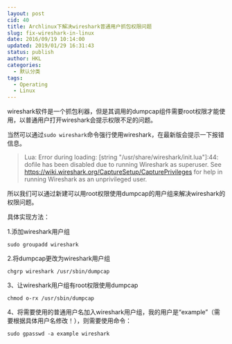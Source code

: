 ```yaml
---
layout: post
cid: 40
title: Archlinux下解决wireshark普通用户抓包权限问题
slug: fix-wireshark-in-linux
date: 2016/09/19 10:14:00
updated: 2019/01/29 16:31:43
status: publish
author: HKL
categories: 
  - 默认分类
tags: 
  - Operating
  - Linux
---
```



wireshark软件是一个抓包利器，但是其调用的dumpcap组件需要root权限才能使用，以普通用户打开wireshark会提示权限不足的问题。

当然可以通过`sudo wireshark`命令强行使用wireshark，在最新版会提示一下报错信息。

> Lua: Error during loading:  [string
> "/usr/share/wireshark/init.lua"]:44: dofile has been disabled due to
> running Wireshark as superuser. See
> https://wiki.wireshark.org/CaptureSetup/CapturePrivileges for help in
> running Wireshark as an unprivileged user.

所以我们可以通过新建可以用root权限使用dumpcap的用户组来解决wireshark的权限问题。

具体实现方法：

1.添加wireshark用户组

`sudo groupadd wireshark`

2.将dumpcap更改为wireshark用户组

`chgrp wireshark /usr/sbin/dumpcap`

3、让wireshark用户组有root权限使用dumpcap 

`chmod o-rx /usr/sbin/dumpcap`

4、将需要使用的普通用户名加入wireshark用户组，我的用户是“example”（需要根据具体用户名修改！），则需要使用命令：

`sudo gpasswd -a example wireshark`